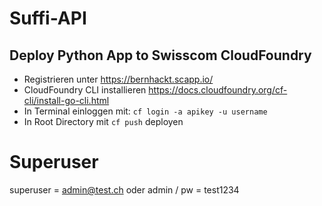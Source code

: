# Suffi-API

## Deploy Python App to Swisscom CloudFoundry

* Registrieren unter https://bernhackt.scapp.io/
* CloudFoundry CLI installieren https://docs.cloudfoundry.org/cf-cli/install-go-cli.html
* In Terminal einloggen mit: `cf login -a apikey -u username`
* In Root Directory mit `cf push` deployen

# Superuser

superuser = admin@test.ch oder admin / pw = test1234

